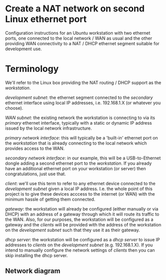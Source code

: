 # Create a NAT network on second Linux ethernet port

Configuration instructions for an Ubuntu workstation with two ethernet ports, one 
connected to the local network / WAN as usual and the other providing WAN
connectivity to a NAT / DHCP ethernet segment suitable for development use.

# Terminology

We'll refer to the Linux box providing the NAT routing / DHCP support as the
*workstation*.

*development subnet*: the ethernet segment connected to the *secondary* ethernet interface
using local IP addresses, i.e. 192.168.1.X (or whatever you choose).

*WAN subnet*: the existing network the workstation is connecting to via its *primary*
ethernet interface, typically with a static or dynamic IP address issued by the local
network infrastructure.

*primary network interface*: this will typically be a 'built-in' ethernet port on the
*workstation* that is already connecting to the local network which provides access to
the WAN.

*secondary network interface*: in our example, this will be a USB-to-Ethernet dongle
adding a second ethernet port to the *workstation*. If you already have an additional
ethernet port on your workstation (or server) then congratulations, just use that.

*client*: we'll use this term to refer to any ethernet device connected to the 
*development subnet* given a local IP address. I.e. the whole point of this
project is to give these devices acccess to the internet (or WAN) with the
minimum hassle of getting them connected.

*gateway*: the workstation will already be configured (either manually or via DHCP) with
an address of a gateway through which it will route its traffic to the WAN.  Also, for
our purposes, the workstation will be configured as a gateway and the *clients* will be
provided with the address of the workstation on the *development subnet* such that
they use it as their gateway.

*dhcp server*: the workstation will be configured as a *dhcp server* to issue IP
addresses to *clients* on the *development subnet* (e.g. 192.168.1.X). If you intend
to manually configure the network settings of *clients* then you can skip installing
the dhcp server.

## Network diagram

